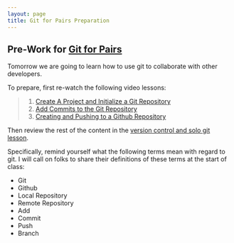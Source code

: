 ```yaml
---
layout: page
title: Git for Pairs Preparation
---
```


## Pre-Work for [Git for Pairs](/module2/lessons/Week2/GitForPairs)

Tomorrow we are going to learn how to use git to collaborate with other developers. 

To prepare, first re-watch the following video lessons:
  >1. [Create A Project and Initialize a Git Repository](https://www.loom.com/share/d3af392e059147a699ce6ac1af65d251)
  >1. [Add Commits to the Git Repository](https://www.loom.com/share/b7373e5aaad646c790965422719bb993)  
  >1. [Creating and Pushing to a Github Repository](https://www.loom.com/share/dba188a5f13e43059d9a84b630280c53)

Then review the rest of the content in the [version control and solo git lesson](/module2/lessons/Week1/VersionControlAndSoloGit).

Specifically, remind yourself what the following terms mean with regard to git. I will call on folks to share their definitions of these terms at the start of class:
* Git
* Github
* Local Repository
* Remote Repository
* Add
* Commit
* Push
* Branch